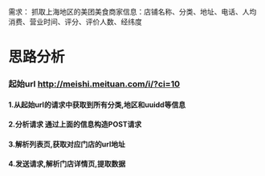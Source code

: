 需求：
 抓取上海地区的美团美食商家信息：店铺名称、分类、地址、电话、人均消费、营业时间、评分、评价人数、经纬度
 
# 思路分析
### 起始url   http://meishi.meituan.com/i/?ci=10

#### 1.从起始url的请求中获取到所有分类,地区和uuidd等信息
#### 2.分析请求  通过上面的信息构造POST请求
#### 3.解析列表页,获取对应门店的url地址
#### 4.发送请求,解析门店详情页,提取数据
